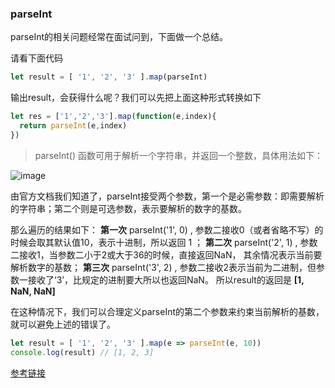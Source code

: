 ### parseInt
parseInt的相关问题经常在面试问到，下面做一个总结。

请看下面代码
```JavaScript
let result = [ '1', '2', '3' ].map(parseInt)
```

输出result，会获得什么呢？我们可以先把上面这种形式转换如下
```JavaScript
let res = ['1','2','3'].map(function(e,index){
  return parseInt(e,index)
})
```
> parseInt() 函数可用于解析一个字符串，并返回一个整数，具体用法如下：

![image](https://user-images.githubusercontent.com/48883217/94760468-2c3c5180-03d5-11eb-84f1-0b660fcdc027.png)

由官方文档我们知道了，parseInt接受两个参数，第一个是必需参数：即需要解析的字符串；第二个则是可选参数，表示要解析的数字的基数。

那么遍历的结果如下：
  **第一次** parseInt('1', 0) , 参数二接收0（或者省略不写）的时候会取其默认值10，表示十进制，所以返回 1 ；
  **第二次** parseInt('2', 1) , 参数二接收1，当参数二小于2或大于36的时候，直接返回NaN， 其余情况表示当前要解析数字的基数；
  **第三次** parseInt('3', 2) , 参数二接收2表示当前为二进制，但参数一接收了‘3’，比规定的进制要大所以也返回NaN。
所以result的返回是 **[1, NaN, NaN]**

在这种情况下，我们可以合理定义parseInt的第二个参数来约束当前解析的基数，就可以避免上述的错误了。
```javascript
let result = [ '1', '2', '3' ].map(e => parseInt(e, 10))
console.log(result) // [1, 2, 3]
```

[参考链接](https://www.w3school.com.cn/jsref/jsref_parseInt.asp)

